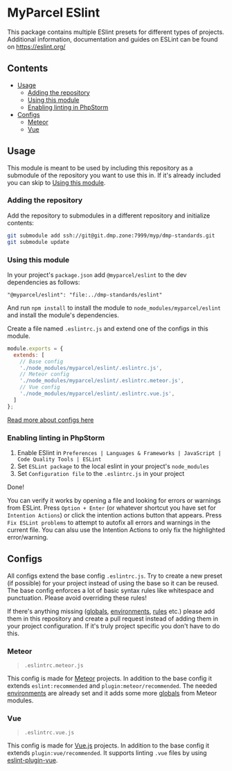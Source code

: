 # MyParcel ESlint
This package contains multiple ESlint presets for different types of projects. Additional information, documentation and guides on ESLint can be found on https://eslint.org/ 

## Contents
* [Usage](#usage)
  + [Adding the repository](#adding-the-repository)
  + [Using this module](#using-this-module)
  + [Enabling linting in PhpStorm](#enabling-linting-in-phpstorm)
* [Configs](#configs)
  + [Meteor](#meteor)
  + [Vue](#vue)

## Usage
This module is meant to be used by including this repository as a submodule of the repository you want to use this in. If it's already included you can skip to [Using this module](#using-this-module). 

### Adding the repository
Add the repository to submodules in a different repository and initialize contents:
```bash
git submodule add ssh://git@git.dmp.zone:7999/myp/dmp-standards.git
git submodule update
```

### Using this module
 In your project's `package.json` add `@myparcel/eslint` to the dev dependencies as follows:
 
 ```
"@myparcel/eslint": "file:../dmp-standards/eslint"
```
And run `npm install` to install the module to `node_modules/myparcel/eslint` and install the module's dependencies.

Create a file named `.eslintrc.js` and extend one of the configs in this module.
```js
module.exports = {
  extends: [
    // Base config
    './node_modules/myparcel/eslint/.eslintrc.js',
    // Meteor config
    './node_modules/myparcel/eslint/.eslintrc.meteor.js',
    // Vue config
    './node_modules/myparcel/eslint/.eslintrc.vue.js',
  ]
};
```
[Read more about configs here](#configs)

### Enabling linting in PhpStorm
1. Enable ESlint in `Preferences | Languages & Frameworks | JavaScript | Code Quality Tools | ESLint`
2. Set `ESLint package` to the local eslint in your project's `node_modules`
3. Set `Configuration file` to the `.eslintrc.js` in your project

Done!

You can verify it works by opening a file and looking for errors or warnings from ESLint. Press `Option + Enter` (or whatever shortcut you have set for `Intention Actions`) or click the intention actions button that appears. Press `Fix ESLint problems` to attempt to autofix all errors and warnings in the current file. You can alsu use the Intention Actions to only fix the highlighted error/warning.

## Configs
All configs extend the base config `.eslintrc.js`. Try to create a new preset (if possible) for your project instead of using the base so it can be reused. The base config enforces a lot of basic syntax rules like whitespace and punctuation. Please avoid overriding these rules!

If there's anything missing ([globals], [environments], [rules] etc.) please add them in this repository and create a pull request instead of adding them in your project configuration. If it's truly project specific you don't have to do this.

### Meteor 
> `.eslintrc.meteor.js`

This config is made for [Meteor] projects. In addition to the base config it extends `eslint:recommended` and `plugin:meteor/recommended`. The needed [environments] are already set and it adds some more [globals] from Meteor modules. 

### Vue
> `.eslintrc.vue.js`

This config is made for [Vue.js] projects. In addition to the base config it extends `plugin:vue/recommended`. It supports linting `.vue` files by using [eslint-plugin-vue].

[environments]: https://eslint.org/docs/user-guide/configuring#specifying-environments
[globals]: https://eslint.org/docs/user-guide/configuring#specifying-globals
[rules]: https://eslint.org/docs/rules/
[Meteor]: https://www.meteor.com/
[Vue.js]: https://vuejs.org/
[eslint-plugin-vue]: https://github.com/vuejs/eslint-plugin-vue
